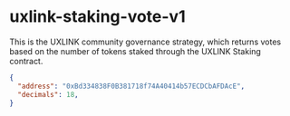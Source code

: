 # uxlink-staking-vote-v1

This is the UXLINK community governance strategy, which returns votes based on the number of tokens staked through the UXLINK Staking contract.


```json
{
  "address": "0xBd334838F0B381718f74A40414b57ECDCbAFDAcE",
  "decimals": 18,
}
```